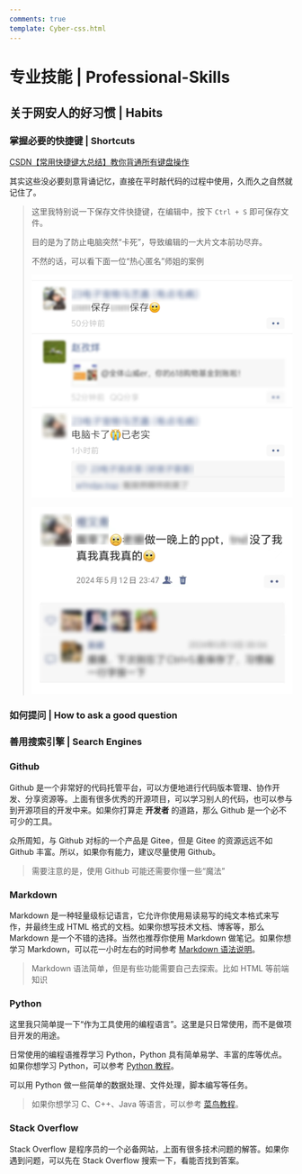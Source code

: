 ```yaml
---
comments: true
template: Cyber-css.html
---
```


# 专业技能 | Professional-Skills

## 关于网安人的好习惯 | Habits

### 掌握必要的快捷键 | Shortcuts

[CSDN【常用快捷键大总结】教你背通所有键盘操作](https://blog.csdn.net/weixin_42601136/article/details/122161192#/)

其实这些没必要刻意背诵记忆，直接在平时敲代码的过程中使用，久而久之自然就记住了。

> 这里我特别说一下保存文件快捷键，在编辑中，按下 `Ctrl + S` 即可保存文件。
>
> 目的是为了防止电脑突然“卡死”，导致编辑的一大片文本前功尽弃。
>
> 不然的话，可以看下面一位“热心匿名”师姐的案例
>
> ![image-20240613213800352](image-20240613213800352.png)
>
> ![image-20240613213830707](image-20240613213830707.png)

### 如何提问 | How to ask a good question

### 善用搜索引擎 | Search Engines

### Github

Github 是一个非常好的代码托管平台，可以方便地进行代码版本管理、协作开发、分享资源等。上面有很多优秀的开源项目，可以学习别人的代码，也可以参与到开源项目的开发中来。如果你打算走 **开发者** 的道路，那么 Github 是一个必不可少的工具。

众所周知，与 Github 对标的一个产品是 Gitee，但是 Gitee 的资源远远不如 Github 丰富。所以，如果你有能力，建议尽量使用 Github。

> 需要注意的是，使用 Github 可能还需要你懂一些“魔法”

### Markdown

Markdown 是一种轻量级标记语言，它允许你使用易读易写的纯文本格式来写作，并最终生成 HTML 格式的文档。如果你想写技术文档、博客等，那么 Markdown 是一个不错的选择。当然也推荐你使用 Markdown 做笔记。如果你想学习 Markdown，可以花一小时左右的时间参考 [Markdown 语法说明](https://markdown.com.cn/)。

> Markdown 语法简单，但是有些功能需要自己去探索。比如 HTML 等前端知识

### Python

这里我只简单提一下“作为工具使用的编程语言”。这里是只日常使用，而不是做项目开发的用途。

日常使用的编程语推荐学习 Python，Python 具有简单易学、丰富的库等优点。如果你想学习 Python，可以参考 [Python 教程](https://www.runoob.com/python3/python3-tutorial.html)。

可以用 Python 做一些简单的数据处理、文件处理，脚本编写等任务。

> 如果你想学习 C、C++、Java 等语言，可以参考 [菜鸟教程](https://www.runoob.com/)。

### Stack Overflow

Stack Overflow 是程序员的一个必备网站，上面有很多技术问题的解答。如果你遇到问题，可以先在 Stack Overflow 搜索一下，看能否找到答案。
